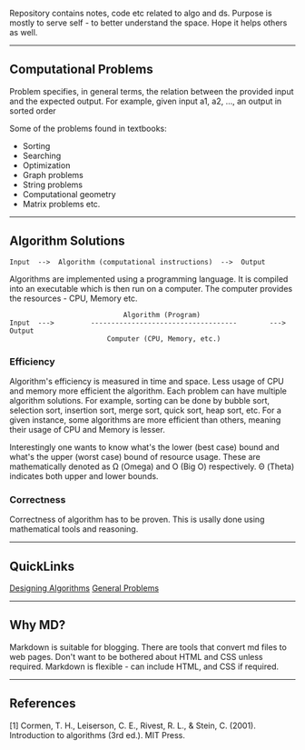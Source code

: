 Repository contains notes, code etc related to algo and ds. Purpose is mostly to serve self - to better understand the space. Hope it helps others as well.

--- 
## Computational Problems

Problem specifies, in general terms, the relation between the provided input and the expected output. For example, given input a1, a2, ..., an output in sorted order 

Some of the problems found in textbooks:
- Sorting
- Searching
- Optimization
- Graph problems
- String problems
- Computational geometry
- Matrix problems
etc.

--- 
## Algorithm Solutions

    Input  -->  Algorithm (computational instructions)  -->  Output

Algorithms are implemented using a programming language. It is compiled into an executable which is then run on a computer. The computer provides the resources - CPU, Memory etc.

                                Algorithm (Program)
    Input  --->         ------------------------------------        --->  Output
                            Computer (CPU, Memory, etc.)


### Efficiency
Algorithm's efficiency is measured in time and space. Less usage of CPU  and memory more efficient the algorithm. Each problem can have multiple algorithm solutions. For example, sorting can be done by bubble sort, selection sort, insertion sort, merge sort, quick sort, heap sort, etc. For a given instance, some algorithms are more efficient than others, meaning their usage of CPU and Memory is lesser.

Interestingly one wants to know what's the lower (best case) bound and what's the upper (worst case) bound of resource usage. These are mathematically denoted as Ω (Omega) and O (Big O) respectively. Θ (Theta) indicates both upper and lower bounds.

### Correctness
Correctness of algorithm has to be proven. This is usally done using mathematical tools and reasoning.

---
## QuickLinks
[Designing Algorithms](DesignAlgoDS.md)
[General Problems](Problems.md)

--- 

## Why MD?
Markdown is suitable for blogging. There are tools that convert md files to web pages.
Don't want to be bothered about HTML and CSS unless required.
Markdown is flexible - can include HTML, and CSS if required.

--- 

## References
[1] Cormen, T. H., Leiserson, C. E., Rivest, R. L., & Stein, C. (2001). Introduction to algorithms (3rd ed.). MIT Press.
